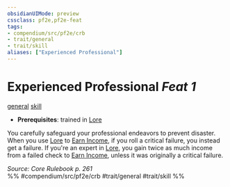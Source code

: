 ```yaml
---
obsidianUIMode: preview
cssclass: pf2e,pf2e-feat
tags:
- compendium/src/pf2e/crb
- trait/general
- trait/skill
aliases: ["Experienced Professional"]
---
```

# Experienced Professional  *Feat 1*  
[general](rules/traits/general.md)  [skill](rules/traits/skill.md)  

- **Prerequisites**: trained in [Lore](compendium/skills.md#Lore)

You carefully safeguard your professional endeavors to prevent disaster. When you use [Lore](compendium/skills.md#Lore) to [Earn Income](rules/actions/earn-income.md), if you roll a critical failure, you instead get a failure. If you're an expert in [Lore](compendium/skills.md#Lore), you gain twice as much income from a failed check to [Earn Income](rules/actions/earn-income.md), unless it was originally a critical failure.

*Source: Core Rulebook p. 261*  
%% #compendium/src/pf2e/crb #trait/general #trait/skill %%